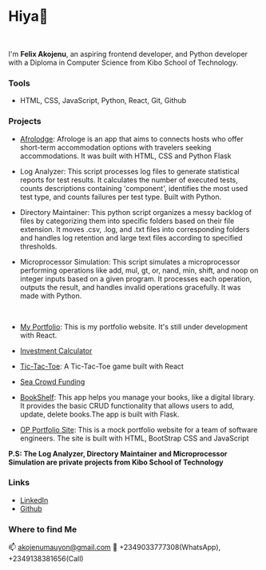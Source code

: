 # Hiya👋
<br />


I'm **Felix Akojenu**, an aspiring frontend developer, and Python developer with a Diploma in Computer Science from Kibo School of Technology. 
<br />

### Tools
- HTML, CSS, JavaScript, Python, React, Git, Github

### Projects
- [Afrolodge](https://afrologde-com.onrender.com/): Afrologe is an app that aims to connects hosts who offer short-term accommodation options with travelers seeking accommodations. It was built with HTML, CSS and Python Flask

- Log Analyzer: This script processes log files to generate statistical reports for test results. It calculates the number of executed tests, counts descriptions containing 'component', identifies the most used test type, and counts failures per test type. Built with Python.

- Directory Maintainer: This python script organizes a messy backlog of files by categorizing them into specific folders based on their file extension. It moves .csv, .log, and .txt files into corresponding folders and handles log retention and large text files according to specified thresholds.

- Microprocessor Simulation: This script simulates a microprocessor performing operations like add, mul, gt, or, nand, min, shift, and noop on integer inputs based on a given program. It processes each operation, outputs the result, and handles invalid operations gracefully. It was made with Python.
<br />

- [My Portfolio](https://felix-portfolio-lilac.vercel.app/): This is my portfolio website. It's still under development with React.
  
- [Investment Calculator](https://github.com/Felix-Mauyon/investment-calculator)

- [Tic-Tac-Toe](https://tic-tac-toe-gilt-mu.vercel.app/): A Tic-Tac-Toe game built with React
  
- [Sea Crowd Funding](https://github.com/Felix-Mauyon/Sea-Crowd-Funding-project)

- [BookShelf](https://bookshelf-mbnb.onrender.com): This app helps you manage your books, like a digital library. It provides the basic CRUD functionality that allows users to add, update, delete books.The app is built with Flask.

- [OP Portfolio Site](https://felix-mauyon.github.io/OP-Portfolio-site/#):
This is a mock portfolio website for a team of software engineers. The site is built with HTML, BootStrap CSS and JavaScript

**P.S: The Log Analyzer, Directory Maintainer and Microprocessor Simulation are private projects from Kibo School of Technology**

### Links
- [LinkedIn](https://www.linkedin.com/in/felix-akojenu-510b81218/)
- [Github](https://github.com/Felix-Mauyon)

### Where to find Me
📫 akojenumauyon@gmail.com
📱 +2349033777308(WhatsApp), +2349138381656(Call)

<!--
**Felix-Mauyon/Felix-Mauyon** is a ✨ _special_ ✨ repository because its `README.md` (this file) appears on your GitHub profile.

Here are some ideas to get you started:

- 🔭 I’m currently working on ...
- 🌱 I’m currently learning ...
- 👯 I’m looking to collaborate on ...
- 🤔 I’m looking for help with ...
- 💬 Ask me about ...
- 📫 How to reach me: ...
- 😄 Pronouns: ...
- ⚡ Fun fact: ...
-->

